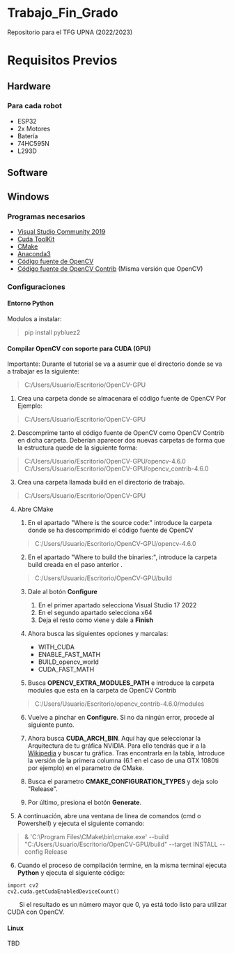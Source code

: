# Trabajo_Fin_Grado
Repositorio para el TFG UPNA (2022/2023)


# Requisitos Previos
## Hardware
### Para cada robot
- ESP32
- 2x Motores
- Batería
- 74HC595N
- L293D
  
###
## Software
## Windows
### Programas necesarios
- [Visual Studio Community 2019](https://visualstudio.microsoft.com/es/vs/older-downloads/)
- [Cuda ToolKit](https://developer.nvidia.com/cuda-toolkit)
- [CMake](https://cmake.org/download/)
- [Anaconda3](https://www.anaconda.com/products/distribution)
- [Código fuente de OpenCV](https://github.com/opencv/opencv)
- [Código fuente de OpenCV Contrib](https://github.com/opencv/opencv_contrib) (Misma versión que OpenCV)


### Configuraciones
#### Entorno Python
Modulos a instalar:
> pip install pybluez2

#### Compilar OpenCV con soporte para CUDA (GPU)
Importante:
Durante el tutorial se va a asumir que el directorio donde se va a trabajar es la siguiente:
>C:/Users/Usuario/Escritorio/OpenCV-GPU

1.  Crea una carpeta donde se almacenara el código fuente de OpenCV
Por Ejemplo: 
>C:/Users/Usuario/Escritorio/OpenCV-GPU

2.  Descomprime tanto el código fuente de OpenCV como OpenCV Contrib en dicha carpeta.
Deberían aparecer dos nuevas carpetas de forma que la estructura quede de la siguiente forma:
>C:/Users/Usuario/Escritorio/OpenCV-GPU/opencv-4.6.0\
>C:/Users/Usuario/Escritorio/OpenCV-GPU/opencv_contrib-4.6.0

3.  Crea una carpeta llamada build en el directorio de trabajo.
>C:/Users/Usuario/Escritorio/OpenCV-GPU

4.  Abre CMake
    1. En el apartado "Where is the source code:" introduce la carpeta donde se ha descomprimido el código fuente de OpenCV  
    > C:/Users/Usuario/Escritorio/OpenCV-GPU/opencv-4.6.0

    2. En el apartado "Where to build the binaries:", introduce la carpeta build creada en el paso anterior .
    >C:/Users/Usuario/Escritorio/OpenCV-GPU/build

    3. Dale al botón __Configure__
        1. En el primer apartado selecciona Visual Studio 17 2022
        2. En el segundo apartado selecciona x64
        3. Deja el resto como viene y dale a __Finish__

    4. Ahora busca las siguientes opciones y marcalas:
        * WITH_CUDA
        * ENABLE_FAST_MATH
        * BUILD_opencv_world
        * CUDA_FAST_MATH
    
    5. Busca __OPENCV_EXTRA_MODULES_PATH__ e introduce la carpeta modules que esta en la carpeta de OpenCV Contrib
    >C:/Users/Usuario/Escritorio/opencv_contrib-4.6.0/modules

    6. Vuelve a pinchar en __Configure__. Si no da ningún error, procede al siguiente punto.

    7. Ahora busca __CUDA_ARCH_BIN__. Aquí hay que seleccionar la Arquitectura de tu gráfica NVIDIA. Para ello tendrás que ir a la [Wikipedia](https://en.wikipedia.org/wiki/CUDA) y buscar tu gráfica. Tras encontrarla en la tabla, Introduce la versión de la primera columna (6.1 en el caso de una GTX 1080ti por ejemplo) en el parametro de CMake.     
    8. Busca el parametro __CMAKE_CONFIGURATION_TYPES__ y deja solo "Release".
    9. Por último, presiona el botón __Generate__.

5. A continuación, abre una ventana de linea de comandos (cmd o Powershell) y ejecuta el siguiente comando:
> & 'C:\Program Files\CMake\bin\cmake.exe' --build "C:/Users/Usuario/Escritorio/OpenCV-GPU/build" --target INSTALL --config Release

6. Cuando el proceso de compilación termine, en la misma terminal ejecuta __Python__ y ejecuta el siguiente código:
```
import cv2
cv2.cuda.getCudaEnabledDeviceCount()
```
&nbsp;&nbsp;&nbsp;&nbsp;&nbsp;&nbsp;
Si el resultado es un número mayor que 0, ya está todo listo para utilizar CUDA con OpenCV.  

#### Linux
TBD